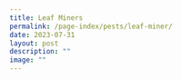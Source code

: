 ```yaml
---
title: Leaf Miners
permalink: /page-index/pests/leaf-miner/
date: 2023-07-31
layout: post
description: ""
image: ""
---
```

